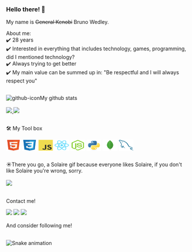 ### Hello there! 👋
My name is <s>General Kenobi</s> Bruno Wedley.

About me:<br>
✔️ 28 years <br>
✔️ Interested in everything that includes technology, games, programming, did I mentioned technology? <br>
✔️ Always trying to get better <br>
✔️ My main value can be summed up in: "Be respectful and I will always respect you" <br>

    
 ##

    
<div>
  <img alt="github-icon" height="30" width="30" src="https://cdn.iconscout.com/icon/free/png-256/developer-tool-1889494-1597554.png">My github stats<br><br>
  <a href="https://github.com/brunowedley">
  <img height="160em"
       src="https://github-readme-stats.vercel.app/api?username=brunowedley&show_icons=true&theme=vision-friendly-dark&include_all_commits=true&count_private=true"
  />
  <img height="160em" src="https://github-readme-stats.vercel.app/api/top-langs/?username=brunowedley&layout=compact&theme=vision-friendly-dark"/>
  </a>
  </div>
  
  ##
  
  
<div style="display: inline_block">
 🛠️ My Tool box <br>
  <br>
  <img align="center" alt="BrunoWedley-HTML" height="30" width="40" src="https://raw.githubusercontent.com/devicons/devicon/master/icons/html5/html5-original.svg">
  <img align="center" alt="BrunoWedley-Css" height="30" width="40" src="https://raw.githubusercontent.com/devicons/devicon/master/icons/css3/css3-original.svg">
  <img align="center" alt="BrunoWedley-Js" height="30" width="40" src="https://raw.githubusercontent.com/devicons/devicon/master/icons/javascript/javascript-original.svg">
  <img align="center" alt="BrunoWedley-React" height="30" width="40" src="https://raw.githubusercontent.com/devicons/devicon/master/icons/react/react-original.svg">
  <img align="center" alt="BrunoWedley-node" height="30" width="40" src="https://raw.githubusercontent.com/devicons/devicon/master/icons/nodejs/nodejs-original.svg">
  <img align="center" alt="BrunoWedley-Python" height="30" width="40" src="https://raw.githubusercontent.com/devicons/devicon/master/icons/python/python-original.svg"> 
  <img align="center" alt="BrunoWedley-Mongo" height="30" width="40" src="https://raw.githubusercontent.com/devicons/devicon/master/icons/mongodb/mongodb-original.svg">
  <img align="center" alt="BrunoWedley-mysql" height="30" width="40" src="https://raw.githubusercontent.com/devicons/devicon/master/icons/mysql/mysql-original.svg">
</div>

  ##

☀️There you go, a Solaire gif because everyone likes Solaire, if you don't like Solaire you're wrong, sorry. <br><br>
<img height="300em" src="https://c.tenor.com/BeZ6aQI13Y8AAAAC/jolly-cooperation-solaire.gif"><br>
   
  ##
 
Contact me!
<div>
  <a href="https://www.instagram.com/brunowedley"><img src="https://img.shields.io/badge/Instagram-E4405F?style=for-the-badge&logo=instagram&logoColor=white"><a/>
  <a href="https://linkedin.com/in/brunowedley"><img src="https://img.shields.io/badge/LinkedIn-0077B5?style=for-the-badge&logo=linkedin&logoColor=white"><a/> 
  <a href=mailto:brunowedley27@gmail.com?subject="Olá, consegui seu contato pelo github"><img src="https://img.shields.io/badge/Gmail-D14836?style=for-the-badge&logo=gmail&logoColor=white"></a>
</div><br>
And consider following me!<br><br>

![Snake animation](https://github.com/brunowedley/brunowedley/blob/output/github-contribution-grid-snake.svg)

  
